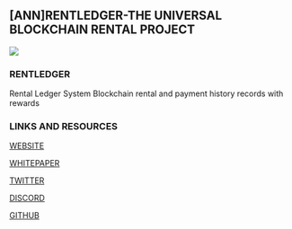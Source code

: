 ## [ANN]RENTLEDGER-THE UNIVERSAL BLOCKCHAIN RENTAL PROJECT 


![](https://i.imgur.com/VAJsBYo.png)
### RENTLEDGER

Rental Ledger System Blockchain rental and payment history records with rewards

### LINKS AND RESOURCES

[WEBSITE](https://rentledger.io/)

[WHITEPAPER](https://rentledger.io/#whitepaper)

[TWITTER](https://twitter.com/rentledgerio/)

[DISCORD](https://discordapp.com/invite/aXcUZeA)

[GITHUB](https://github.com/rentledger)

